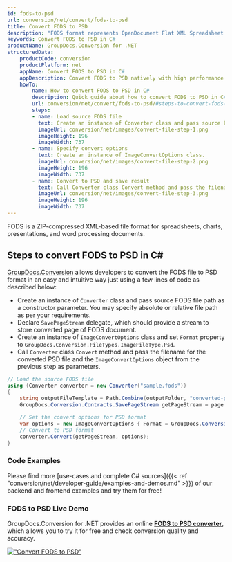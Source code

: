 ```yaml
---
id: fods-to-psd
url: conversion/net/convert/fods-to-psd
title: Convert FODS to PSD
description: "FODS format represents OpenDocument Flat XML Spreadsheet with .fods extension. Learn how to convert FODS to PSD file programmatically in C# language using GroupDocs.Conversion for .NET library."
keywords: Convert FODS to PSD in C#
productName: GroupDocs.Conversion for .NET
structuredData:
    productCode: conversion
    productPlatform: net
    appName: Convert FODS to PSD in C#
    appDescription: Convert FODS to PSD natively with high performance using C# language and server side GroupDocs.Conversion for .NET APIs, without the use of any software like Microsoft or Open Office.
    howTo:
        name: How to convert FODS to PSD in C# 
        description: Quick guide about how to convert FODS to PSD in C# with high performance and accuracy.
        url: conversion/net/convert/fods-to-psd/#steps-to-convert-fods-to-psd-in-c
        steps:
        - name: Load source FODS file 
          text: Create an instance of Converter class and pass source FODS file path as a constructor parameter. You may specify absolute or relative file path as per your requirements. 
          imageUrl: conversion/net/images/convert-file-step-1.png
          imageHeight: 196
          imageWidth: 737
        - name: Specify convert options 
          text: Create an instance of ImageConvertOptions class.
          imageUrl: conversion/net/images/convert-file-step-2.png
          imageHeight: 196
          imageWidth: 737
        - name: Convert to PSD and save result 
          text: Call Converter class Convert method and pass the filename for the converted HTML file and the ImageConvertOptions object from the previous step as parameters.
          imageUrl: conversion/net/images/convert-file-step-3.png
          imageHeight: 196
          imageWidth: 737
---
```


FODS is a ZIP-compressed XML-based file format for spreadsheets, charts, presentations, and word processing documents.

## Steps to convert FODS to PSD in C#

[GroupDocs.Conversion](https://products.groupdocs.com/conversion/net) allows developers to convert the FODS file to PSD format in an easy and intuitive way just using a few lines of code as described below:

* Create an instance of `Converter` class and pass source FODS file path as a constructor parameter. You may specify absolute or relative file path as per your requirements. 
* Declare `SavePageStream` delegate, which should provide a stream to store converted page of FODS document.
* Create an instance of `ImageConvertOptions` class and set `Format` property to `GroupDocs.Conversion.FileTypes.ImageFileType.Psd`.
* Call `Converter` class `Convert` method and pass the filename for the converted PSD file and the `ImageConvertOptions` object from the previous step as parameters.

```csharp
// Load the source FODS file
using (Converter converter = new Converter("sample.fods"))
{
    string outputFileTemplate = Path.Combine(outputFolder, "converted-page-{0}.psd");
    GroupDocs.Conversion.Contracts.SavePageStream getPageStream = page => new FileStream(string.Format(outputFileTemplate, page), FileMode.Create);

    // Set the convert options for PSD format
    var options = new ImageConvertOptions { Format = GroupDocs.Conversion.FileTypes.ImageFileType.Psd };   
    // Convert to PSD format
    converter.Convert(getPageStream, options);
}
```

### Code Examples

Please find more [use-cases and complete C# sources]({{< ref "conversion/net/developer-guide/examples-and-demos.md" >}}) of our backend and frontend examples and try them for free!

### FODS to PSD Live Demo

GroupDocs.Conversion for .NET provides an online [**FODS to PSD converter**](https://products.groupdocs.app/conversion/fods-to-psd), which allows you to try it for free and check conversion quality and accuracy.

[!["Convert FODS to PSD"](conversion/net/images/convert-to-psd/convert-fods-to-psd.png)](https://products.groupdocs.app/conversion/fods-to-psd)